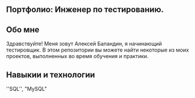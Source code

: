  ## Портфолио: Инженер по тестированию.
  
 ## Обо мне
  
Здравствуйте! Меня зовут Алексей Баландин, я начинающий тестировщик.
В этом репозитории вы можете найти некоторые из моих проектов, выполненных во время обучения и практики.

## Навыкии и технологии
''SQL'', "MySQL"

